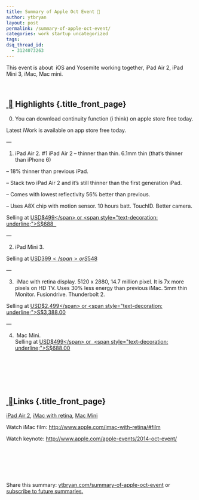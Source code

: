 ```yaml
---
title: Summary of Apple Oct Event 
author: ytbryan
layout: post
permalink: /summary-of-apple-oct-event/
categories: work startup uncategorized
tags:
dsq_thread_id:
  - 3124073263
---
```

This event is about  iOS and Yosemite working together, iPad Air 2, iPad Mini 3, iMac, Mac mini.

&nbsp;

## [ ][1] Highlights {.title_front_page}

0. You can download continuity function (i think) on apple store free today.

Latest iWork is available on app store free today.

&#8212;

1. iPad Air 2. #1 iPad Air 2 &#8211; thinner than thin. 6.1mm thin (that&#8217;s thinner than iPhone 6)

&#8211; 18% thinner than previous iPad.

&#8211; Stack two iPad Air 2 and it&#8217;s still thinner than the first generation iPad.

&#8211; Comes with lowest reflectivity 56% better than previous.

&#8211; Uses A8X chip with motion sensor. 10 hours batt. TouchID. Better camera.

Selling at <span style="text-decoration: underline;">USD$499</span> or <span style="text-decoration: underline;">S$688  </span>

&#8212;

2. iPad Mini 3.

Selling at <span style="text-decoration: underline;">USD$399</span> or  S$548

&#8212;

3.  iMac with retina display. 5120 x 2880, 14.7 million pixel. It is 7x more pixels on HD TV. Uses 30% less energy than previous iMac. 5mm thin Monitor. Fusiondrive. Thunderbolt 2.

Selling at <span style="text-decoration: underline;">USD$2,499</span> or <span style="text-decoration: underline;">S$3,388.00</span>

&#8212;

4.  Mac Mini.  
Selling at <span style="text-decoration: underline;">USD$499</span> or  <span style="text-decoration: underline;">S$688.00</span>

&nbsp;

&nbsp;

&nbsp;

## [ ][1]Links {.title_front_page}

<span style="text-decoration: underline;"><a href="http://www.apple.com/ipad-air-2/">iPad Air 2</a></span>, <span style="text-decoration: underline;"><a href="http://www.apple.com/imac-with-retina/">iMac with retina</a></span>, <span style="text-decoration: underline;"><a href="http://www.apple.com/mac-mini/">Mac Mini</a></span>

Watch iMac film: http://www.apple.com/imac-with-retina/#film

Watch keynote: http://www.apple.com/apple-events/2014-oct-event/

&nbsp;

&nbsp;

&nbsp;

Share this summary: [ytbryan.com/<span id="editable-post-name" title="Temporary permalink. Click to edit this part.">summary-of-apple-oct-event</span>][2] or [subscribe to future summaries.][3]

 [1]: http://ytbryan.com/apple/ "Apple Event on Oct 16th "
 [2]: ytbryan.com/summary-of-apple-oct-event
 [3]: http://ytbryan.com/apple
